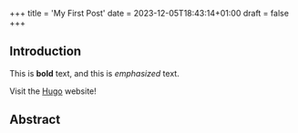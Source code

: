 +++
title = 'My First Post'
date = 2023-12-05T18:43:14+01:00
draft = false
+++

## Introduction

This is **bold** text, and this is *emphasized* text.

Visit the [Hugo](https://gohugo.io) website!

## Abstract